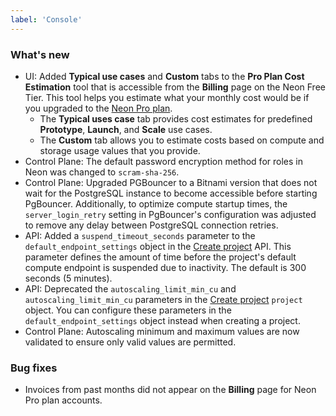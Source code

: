 ```yaml
---
label: 'Console'
---
```


### What's new

- UI: Added **Typical use cases** and **Custom** tabs to the **Pro Plan Cost Estimation** tool that is accessible from the **Billing** page on the Neon Free Tier. This tool helps you estimate what your monthly cost would be if you upgraded to the [Neon Pro plan](/docs/introduction/pro-plan).
  - The **Typical uses case** tab provides cost estimates for predefined **Prototype**, **Launch**, and **Scale** use cases.
  - The **Custom** tab allows you to estimate costs based on compute and storage usage values that you provide.
- Control Plane: The default password encryption method for roles in Neon was changed to `scram-sha-256`.
- Control Plane: Upgraded PGBouncer to a Bitnami version that does not wait for the PostgreSQL instance to become accessible before starting PgBouncer. Additionally, to optimize compute startup times, the `server_login_retry` setting in PgBouncer's configuration was adjusted to remove any delay between PostgreSQL connection retries.
- API: Added a `suspend_timeout_seconds` parameter to the  `default_endpoint_settings` object in the [Create project](https://api-docs.neon.tech/reference/createproject) API. This parameter defines the amount of time before the project's default compute endpoint is suspended due to inactivity. The default is 300 seconds (5 minutes).
- API: Deprecated the `autoscaling_limit_min_cu` and `autoscaling_limit_min_cu` parameters in the [Create project](https://api-docs.neon.tech/reference/createproject) `project` object. You can configure these parameters in the `default_endpoint_settings` object instead when creating a project.
- Control Plane: Autoscaling minimum and maximum values are now validated to ensure only valid values are permitted.

### Bug fixes

- Invoices from past months did not appear on the **Billing** page for Neon Pro plan accounts.
